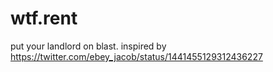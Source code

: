 # wtf.rent

put your landlord on blast. inspired by https://twitter.com/ebey_jacob/status/1441455129312436227
